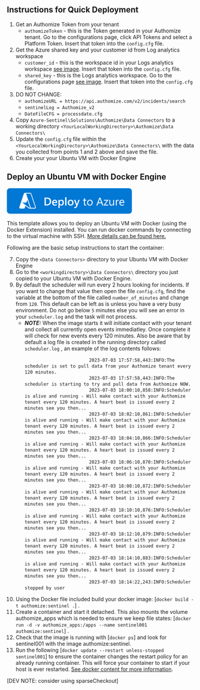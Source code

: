 ## Instructions for Quick Deployment
1. Get an Authomize Token from your tenant
     - ```authomizeToken``` - this is the Token generated in your Authomize tenant. Go to the configurations page, click API Tokens and select a Platform Token. Insert that token into the ```config.cfg``` file.
2. Get the Azure shared key and your customer id from Log analytics workspace
     - ```customer_id``` - this is the workspace id in your Logs analytics workspace [see image](./setupInfo/2023-03-29_18-45-33.png). Insert that token into the ```config.cfg``` file.
     - ```shared_key``` - this is the Logs analytics workspace. Go to the configurations page [see image](./setupInfo/2023-03-29_18-45-33.png). Insert that token into the ```config.cfg``` file.
3. DO NOT CHANGE:
    - ```authomizeURL = https://api.authomize.com/v2/incidents/search```
    - ```sentinelLog = Authomize_v2```
    - ```DateFileCFG = processdate.cfg```
4. Copy ```Azure-Sentinel\Solutions\Authomize\Data Connectors``` to a working directory ```<YourLocalWorkingDirectory>\Authomize\Data Connectors\```
5. Update the ```config.cfg``` file within the ```<YourLocalWorkingDirectory>\Authomize\Data Connectors\``` with the data you collected from points 1 and 2 above and save the file.
6. Create your your Ubuntu VM with Docker Engine
    
## Deploy an Ubuntu VM with Docker Engine
<a href="https://portal.azure.com/#create/Microsoft.Template/uri/https%3A%2F%2Fraw.githubusercontent.com%2FAzure%2Fazure-quickstart-templates%2Fmaster%2Fapplication-workloads%2Fdocker%2Fdocker-simple-on-ubuntu%2Fazuredeploy.json" data-linktype="external"><img src="https://raw.githubusercontent.com/Azure/azure-quickstart-templates/master/1-CONTRIBUTION-GUIDE/images/deploytoazure.svg?sanitize=true" alt="Deploy To Azure" data-linktype="external"></a>

This template allows you to deploy an Ubuntu VM with Docker (using the Docker Extension) installed. You can run docker commands by connecting to the virtual machine with SSH. [More details can be found here.](https://learn.microsoft.com/en-us/samples/azure/azure-quickstart-templates/docker-simple-on-ubuntu/)

Following are the basic setup instructions to start the container:

7. Copy the ```<Data Connectors>``` directory to your Ubuntu VM with Docker Engine
8. Go to the ```<workingdirectory>\Data Connectors\``` directory you just copied to your Ubuntu VM with Docker Engine.
9. By default the scheduler will run every 2 hours looking for incidents. If you want to change that value then open the file ```config.cfg```, find the variable at the bottom of the file called ```number_of_minutes``` and change from ```120```. This default can be left as is unless you have a very busy environment. Do not go below ```5``` minutes else you will see an error in your ```scheduler.log``` and the task will not process.
    - ***NOTE:*** When the image starts it will initiate contact with your tenant and collect all currently open events immediatley. Once complete it will check for new events every 120 minutes.
                  Also be aware that by default a log file is created in the running directory called ```scheduler.log``` , an example of the log contents follows:
      ```
                              2023-07-03 17:57:58,443:INFO:The scheduler is set to pull data from your Authomize tenant every 120 minutes.
                              2023-07-03 17:57:58,443:INFO:The scheduler is starting to try and pull data from Authomize NOW.
                              2023-07-03 18:00:10,858:INFO:Scheduler is alive and running - Will make contact with your Authomize tenant every 120 minutes. A heart beat is issued every 2 minutes see you then...
                              2023-07-03 18:02:10,861:INFO:Scheduler is alive and running - Will make contact with your Authomize tenant every 120 minutes. A heart beat is issued every 2 minutes see you then...
                              2023-07-03 18:04:10,866:INFO:Scheduler is alive and running - Will make contact with your Authomize tenant every 120 minutes. A heart beat is issued every 2 minutes see you then...
                              2023-07-03 18:06:10,870:INFO:Scheduler is alive and running - Will make contact with your Authomize tenant every 120 minutes. A heart beat is issued every 2 minutes see you then...
                              2023-07-03 18:08:10,872:INFO:Scheduler is alive and running - Will make contact with your Authomize tenant every 120 minutes. A heart beat is issued every 2 minutes see you then...
                              2023-07-03 18:10:10,876:INFO:Scheduler is alive and running - Will make contact with your Authomize tenant every 120 minutes. A heart beat is issued every 2 minutes see you then...
                              2023-07-03 18:12:10,879:INFO:Scheduler is alive and running - Will make contact with your Authomize tenant every 120 minutes. A heart beat is issued every 2 minutes see you then...
                              2023-07-03 18:14:10,883:INFO:Scheduler is alive and running - Will make contact with your Authomize tenant every 120 minutes. A heart beat is issued every 2 minutes see you then...
                              2023-07-03 18:14:22,243:INFO:Scheduler stopped by user
      ```
10. Using the Docker file included build your docker image: [```docker build -t authomize:sentinel .```] .
11. Create a container and start it detached. This also mounts the volume authomize_apps which is needed to ensure we keep file states: [```docker run -d -v authomize_apps:/apps --name sentinel001 authomize:sentinel```] .
12. Check that the image is running with [```docker ps```] and look for sentinel001 with the image authomize:sentinel.
13. Run the following [```docker update --restart unless-stopped sentinel001```] to ensure the container changes the restart policy for an already running container. This will force your container to start if your host is ever restarted. [See docker content for more information](https://docs.docker.com/config/containers/start-containers-automatically/).

[DEV NOTE: consider using sparseCheckout]
